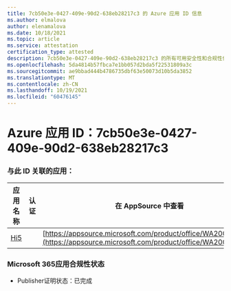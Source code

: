 ```yaml
---
title: 7cb50e3e-0427-409e-90d2-638eb28217c3 的 Azure 应用 ID 信息
ms.author: elmalova
author: elenamalova
ms.date: 10/18/2021
ms.topic: article
ms.service: attestation
certification_type: attested
description: 7cb50e3e-0427-409e-90d2-638eb28217c3 的所有可用安全性和合规性信息。
ms.openlocfilehash: 5da4814b57fbca7e1bb057d2bda5f22531809a3c
ms.sourcegitcommit: ae9bbad444b4786735dbf63e50073d10b5da3852
ms.translationtype: MT
ms.contentlocale: zh-CN
ms.lasthandoff: 10/19/2021
ms.locfileid: "60476145"
---
```

# <a name="azure-app-id-7cb50e3e-0427-409e-90d2-638eb28217c3"></a>Azure 应用 ID：7cb50e3e-0427-409e-90d2-638eb28217c3


### <a name="apps-associated-with-this-id"></a>与此 ID 关联的应用：
| **应用名称** | **认证** | **在 AppSource 中查看** |
|--------------|---------------|-----------------------|
| [Hi5](https://docs.microsoft.com/microsoft-365-app-certification/forward/WA200001610) |  | [https://appsource.microsoft.com/product/office/WA200001610](https://appsource.microsoft.com/product/office/WA200001610) |

### <a name="microsoft-365-app-compliance-status"></a>Microsoft 365应用合规性状态
- Publisher证明状态：已完成
